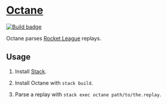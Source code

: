 # [Octane][]

[![Build badge]][build status]

Octane parses [Rocket League][] replays.

## Usage

1.  Install [Stack][].

2.  Install Octane with `stack build`.

3.  Parse a replay with `stack exec octane path/to/the.replay`.

[octane]: https://github.com/tfausak/octane
[build badge]: https://img.shields.io/travis/tfausak/octane/main.svg
[build status]: https://travis-ci.org/tfausak/octane
[rocket league]: http://rocketleague.psyonix.com
[stack]: http://haskellstack.org
